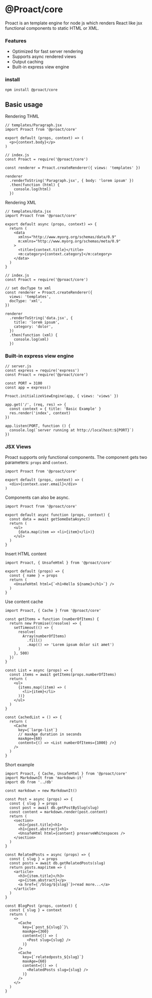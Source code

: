 # @Proact/core

Proact is an template engine for node js which renders React like jsx functional components to static HTML or XML.

### Features

- Optimized for fast server rendering
- Supports async rendered views
- Output caching
- Built-in express view engine

### install

```
npm install @proact/core
```

## Basic usage

Rendering THML

```
// templates/Paragraph.jsx
import Proact from '@proact/core'

export default (props, context) => (
  <p>{context.body}</p>
)

```

```
// index.js
const Proact = require('@proact/core')

const renderer = Proact.createRenderer({ views: 'templates' })

renderer
  .renderToString('Paragraph.jsx', { body: 'lorem ipsum' })
  .then(function (html) {
    console.log(html)
  })

```

Rendering XML

```
// templates/data.jsx
import Proact from '@proact/core'

export default async (props, context) => {
  return (
    <data
      xmlns="http://www.myorg.org/schemas/data/0.9"
      m:xmlns="http://www.myorg.org/schemas/meta/0.9"
    >
      <title>{context.title}</title>
      <m:category>{context.category}</m:category>
    </data>
  )
}
```

```
// index.js
const Proact = require('@proact/core')

// set docType to xml
const renderer = Proact.createRenderer({
  views: 'templates',
  docType: 'xml',
})

renderer
  .renderToString('data.jsx', {
    title: 'lorem ipsum',
    category: 'dolor',
  })
  .then(function (xml) {
    console.log(xml)
  })

```

### Built-in express view engine

```
// server.js
const express = require('express')
const Proact = require('@proact/core')

const PORT = 3100
const app = express()

Proact.initializeViewEngine(app, { views: 'views' })

app.get('/', (req, res) => {
  const context = { title: 'Basic Example' }
  res.render('index', context)
})

app.listen(PORT, function () {
  console.log(`server running at http://localhost:${PORT}`)
})
```

### JSX Views

Proact supports only functional components. The component gets two parameters: `props` and `context`.

```
import Proact from '@proact/core'

export default (props, context) => (
  <div>{context.user.email}</div>
)
```

Components can also be async.

```
import Proact from '@proact/core'

export default async function (props, context) {
  const data = await getSomeDataAsync()
  return (
    <ul>
      {data.map(item => <li>{item}</li>)}
    </ul>
  )
}
```

Insert HTML content

```
import Proact, { UnsafeHtml } from '@proact/core'

export default (props) => {
  const { name } = props
  return (
    <UnsafeHtml html={`<h1>Hello ${name}</h1>`} />
  )
}
```

Use content cache

```
import Proact, { Cache } from '@proact/core'

const getItems = function (numberOfItems) {
  return new Promise((resolve) => {
    setTimeout(() => {
      resolve(
        Array(numberOfItems)
          .fill()
          .map(() => 'Lorem ipsum dolor sit amet')
      )
    }, 500)
  })
}

const List = async (props) => {
  const items = await getItems(props.numberOfItems)
  return (
    <ul>
      {items.map((item) => (
        <li>{item}</li>
      ))}
    </ul>
  )
}

const CachedList = () => {
  return (
    <Cache
      key={`large-list`}
      // maxAge duration in seconds
      maxAge={60}
      content={() => <List numberOfItems={1000} />}
    />
  )
}

```

Short example

```
import Proact, { Cache, UnsafeHtml } from '@proact/core'
import MarkdownIt from 'markdown-it'
import db from '../db'

const markdown = new MarkdownIt()

const Post = async (props) => {
  const { slug } = props
  const post = await db.getPostBySlug(slug)
  const content = markdown.render(post.content)
  return (
    <section>
      <h1>{post.title}<h1>
      <h1>{post.abstract}<h1>
      <UnsafeHtml html={content} preserveWhitespaces />
    </section>
  )
}

const RelatedPosts = async (props) => {
  const { slug } = props
  const posts = await db.getRelatedPosts(slug)
  return posts.map(item => (
    <article>
      <h3>{item.title}</h3>
      <p>{item.abstract}</p>
      <a href={`/blog/${slog}`}>read more...</a>
    </article>
  )
}

const BlogPost (props, context) {
  const { slug } = context
  return (
    <>
      <Cache
        key={`post_${slug}`}\
        maxAge={360}
        content={() => (
          <Post slug={slug} />
        )}
      />
      <Cache
        key={`relatedposts_${slug}`}
        maxAge={60}
        content={() => (
          <RelatedPosts slug={slug} />
        )}
      />
    </>
  )
}
```
